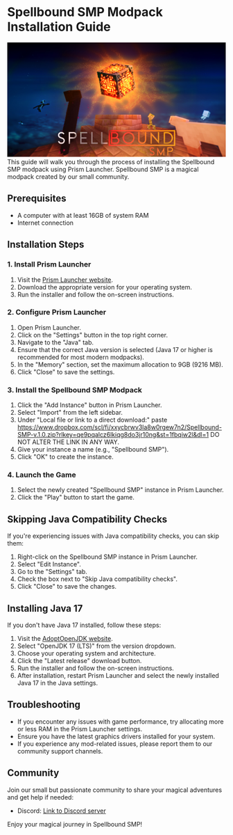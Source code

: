 # Spellbound SMP Modpack Installation Guide
![Logo](/spellboundsmp.jpg)
This guide will walk you through the process of installing the Spellbound SMP modpack using Prism Launcher. Spellbound SMP is a magical modpack created by our small community.

## Prerequisites

- A computer with at least 16GB of system RAM
- Internet connection

## Installation Steps

### 1. Install Prism Launcher

1. Visit the [Prism Launcher website](https://prismlauncher.org/).
2. Download the appropriate version for your operating system.
3. Run the installer and follow the on-screen instructions.

### 2. Configure Prism Launcher

1. Open Prism Launcher.
2. Click on the "Settings" button in the top right corner.
3. Navigate to the "Java" tab.
4. Ensure that the correct Java version is selected (Java 17 or higher is recommended for most modern modpacks).
5. In the "Memory" section, set the maximum allocation to 9GB (9216 MB).
6. Click "Close" to save the settings.

### 3. Install the Spellbound SMP Modpack

1. Click the "Add Instance" button in Prism Launcher.
2. Select "Import" from the left sidebar.
3. Under "Local file or link to a direct download:" paste https://www.dropbox.com/scl/fi/xxycbrwv3la8w0rgew7n2/Spellbound-SMP-v.1.0.zip?rlkey=qe9pqalcz6lkiqg8do3jr10ng&st=1fbqiw2l&dl=1 DO NOT ALTER THE LINK IN ANY WAY.
4. Give your instance a name (e.g., "Spellbound SMP").
5. Click "OK" to create the instance.

### 4. Launch the Game

1. Select the newly created "Spellbound SMP" instance in Prism Launcher.
2. Click the "Play" button to start the game.

## Skipping Java Compatibility Checks

If you're experiencing issues with Java compatibility checks, you can skip them:

1. Right-click on the Spellbound SMP instance in Prism Launcher.
2. Select "Edit Instance".
3. Go to the "Settings" tab.
4. Check the box next to "Skip Java compatibility checks".
5. Click "Close" to save the changes.

## Installing Java 17

If you don't have Java 17 installed, follow these steps:

1. Visit the [AdoptOpenJDK website](https://adoptopenjdk.net/).
2. Select "OpenJDK 17 (LTS)" from the version dropdown.
3. Choose your operating system and architecture.
4. Click the "Latest release" download button.
5. Run the installer and follow the on-screen instructions.
6. After installation, restart Prism Launcher and select the newly installed Java 17 in the Java settings.

## Troubleshooting

- If you encounter any issues with game performance, try allocating more or less RAM in the Prism Launcher settings.
- Ensure you have the latest graphics drivers installed for your system.
- If you experience any mod-related issues, please report them to our community support channels.

## Community

Join our small but passionate community to share your magical adventures and get help if needed:
- Discord: [Link to Discord server](https://discord.gg/65Yfpwvxv4)

Enjoy your magical journey in Spellbound SMP!
